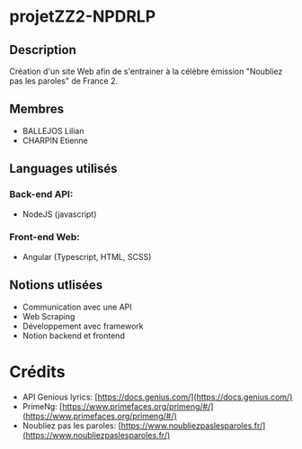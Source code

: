 # projetZZ2-NPDRLP

## Description

Création d'un site Web afin de s'entrainer à la célèbre émission "Noubliez pas les paroles" de France 2.

## Membres

* BALLEJOS Lilian
* CHARPIN Etienne

## Languages utilisés

### Back-end API:

* NodeJS (javascript)
  
### Front-end Web:

* Angular (Typescript, HTML, SCSS)

## Notions utlisées

* Communication avec une API
* Web Scraping
* Développement avec framework
* Notion backend et frontend

# Crédits

* API Genious lyrics: [https://docs.genius.com/](https://docs.genius.com/)
* PrimeNg: [https://www.primefaces.org/primeng/#/](https://www.primefaces.org/primeng/#/)
* Noubliez pas les paroles: [https://www.noubliezpaslesparoles.fr/](https://www.noubliezpaslesparoles.fr/)